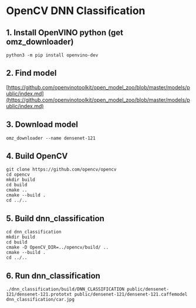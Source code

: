 # OpenCV DNN Classification

## 1. Install OpenVINO python (get omz_downloader)
```
python3 -m pip install openvino-dev
```

## 2. Find model
[https://github.com/openvinotoolkit/open_model_zoo/blob/master/models/public/index.md](https://github.com/openvinotoolkit/open_model_zoo/blob/master/models/public/index.md)


## 3. Download model
```
omz_downloader --name densenet-121
```

## 4. Build OpenCV 
```
git clone https://github.com/opencv/opencv
cd opencv
mkdir build
cd build
cmake ..
cmake --build . 
cd ../..
```

## 5. Build dnn_classification 
```
cd dnn_classification
mkdir build
cd build
cmake -D OpenCV_DIR=../opencv/build/ ..
cmake --build . 
cd ../..
```

## 6. Run dnn_classification 
```
./dnn_classification/build/DNN_CLASSIFICATION public/densenet-121/densenet-121.prototxt public/densenet-121/densenet-121.caffemodel  dnn_classification/car.jpg
```
